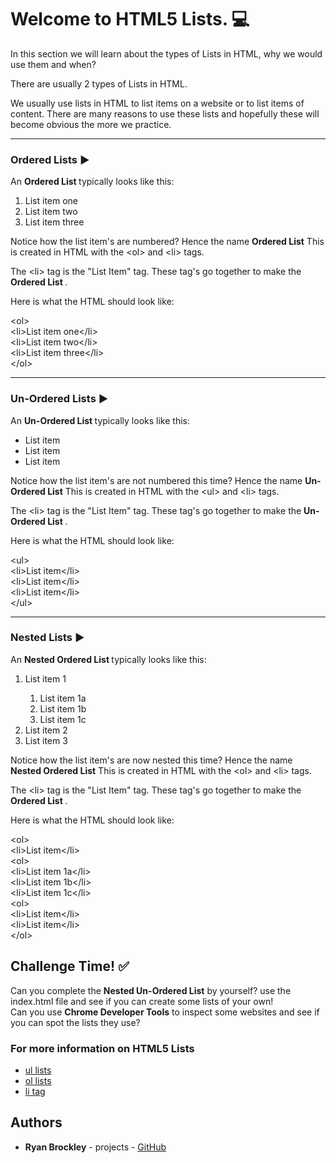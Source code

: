 # Welcome to HTML5 Lists.  :computer:

In this section we will learn about the types of Lists in HTML, why we would use them and when?

There are usually 2 types of Lists in HTML.

We usually use lists in HTML to list items on a website or to list items of content. There are many reasons to use these lists and hopefully these will become obvious the more we practice.
___

### Ordered Lists  :arrow_forward:


An <b>Ordered List </b>typically looks like this:

<ol>
  <li>List item one</li>
  <li>List item two</li>
  <li>List item three</li>
</ol>

Notice how the list item's are numbered? Hence the name <b>Ordered List</b>
This is created in HTML with the  &#60;ol&#62; and &#60;li&#62;  tags.

The &#60;li&#62; tag is the "List Item" tag. These tag's go together to make the <b>Ordered List </b>.

Here is what the HTML should look like:

&#60;ol&#62;
<br>
&#60;li&#62;List item one&#60;/li&#62;
<br>
&#60;li&#62;List item two&#60;/li&#62;
<br>
&#60;li&#62;List item three&#60;/li&#62;
<br>
&#60;/ol&#62;

___

### Un-Ordered Lists  :arrow_forward:

An <b>Un-Ordered List </b>typically looks like this:

<ul>
  <li>List item</li>
  <li>List item</li>
  <li>List item</li>
</ul>

Notice how the list item's are not numbered this time? Hence the name <b>Un-Ordered List</b>
This is created in HTML with the  &#60;ul&#62; and &#60;li&#62;  tags.

The &#60;li&#62; tag is the "List Item" tag. These tag's go together to make the <b>Un-Ordered List </b>.

Here is what the HTML should look like:

&#60;ul&#62;
<br>
&#60;li&#62;List item&#60;/li&#62;
<br>
&#60;li&#62;List item&#60;/li&#62;
<br>
&#60;li&#62;List item&#60;/li&#62;
<br>
&#60;/ul&#62;

___

### Nested Lists  :arrow_forward:

An <b> Nested Ordered List </b>typically looks like this:

<ol>
  <li>List item 1</li>
    <ol>
      <li>List item 1a</li>
      <li>List item 1b</li>
      <li>List item 1c</li>
    </ol>
  <li>List item 2</li>
  <li>List item 3</li>
</ol>

Notice how the list item's are now nested this time? Hence the name <b>Nested Ordered List</b>
This is created in HTML with the  &#60;ol&#62; and  &#60;li&#62; tags.

The &#60;li&#62; tag is the "List Item" tag. These tag's go together to make the <b>Ordered List </b>.

Here is what the HTML should look like:

&#60;ol&#62;
<br>
&#60;li&#62;List item&#60;/li&#62;
<br>
    &#60;ol&#62;
<br>
      &#60;li&#62;List item 1a&#60;/li&#62;
<br>
      &#60;li&#62;List item 1b&#60;/li&#62;
<br>
      &#60;li&#62;List item 1c&#60;/li&#62;
<br>
    &#60;ol&#62;
<br>
&#60;li&#62;List item&#60;/li&#62;
<br>
&#60;li&#62;List item&#60;/li&#62;
<br>
&#60;/ol&#62;

## Challenge Time!  :white_check_mark:

Can you complete the <b>Nested Un-Ordered List</b> by yourself? use the <span>index.html</span> file and see if you can create some lists of your own!
<br>
Can you use <b>Chrome Developer Tools</b> to inspect some websites and see if you can spot the lists they use?

### For more information on HTML5 Lists

* [ul lists](https://developer.mozilla.org/en-US/docs/Web/HTML/Element/ul)
* [ol lists](https://developer.mozilla.org/en-US/docs/Web/HTML/Element/ol)
* [li tag](https://developer.mozilla.org/en-US/docs/Web/HTML/Element/li)



## Authors

* **Ryan Brockley** - projects - [GitHub](https://github.com/RyBrockers)